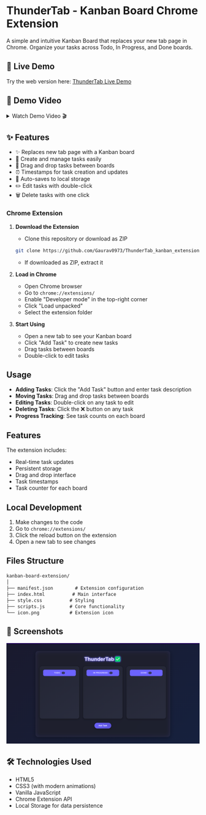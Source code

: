 # ThunderTab - Kanban Board Chrome Extension

A simple and intuitive Kanban Board that replaces your new tab page in Chrome. Organize your tasks across Todo, In Progress, and Done boards.

## 🔴 Live Demo

Try the web version here: [ThunderTab Live Demo](https://gaurav0973.github.io/ThunderTab_kanban_extension/)

## 🎥 Demo Video

<details>
<summary>Watch Demo Video 🎬</summary>
<video src="path-to-your-video-file" controls></video>
</details>

## ✨ Features

- ✨ Replaces new tab page with a Kanban board
- 📝 Create and manage tasks easily
- 🔄 Drag and drop tasks between boards
- ⏰ Timestamps for task creation and updates
- 💾 Auto-saves to local storage
- ✏️ Edit tasks with double-click
- 🗑️ Delete tasks with one click

### Chrome Extension
1. **Download the Extension**
   - Clone this repository or download as ZIP
   ```bash
   git clone https://github.com/Gaurav0973/ThunderTab_kanban_extension.git
   ```
   - If downloaded as ZIP, extract it

2. **Load in Chrome**
   - Open Chrome browser
   - Go to `chrome://extensions/`
   - Enable "Developer mode" in the top-right corner
   - Click "Load unpacked"
   - Select the extension folder

3. **Start Using**
   - Open a new tab to see your Kanban board
   - Click "Add Task" to create new tasks
   - Drag tasks between boards
   - Double-click to edit tasks

## Usage

- **Adding Tasks**: Click the "Add Task" button and enter task description
- **Moving Tasks**: Drag and drop tasks between boards
- **Editing Tasks**: Double-click on any task to edit
- **Deleting Tasks**: Click the ❌ button on any task
- **Progress Tracking**: See task counts on each board

## Features

The extension includes:
- Real-time task updates
- Persistent storage
- Drag and drop interface
- Task timestamps
- Task counter for each board

## Local Development

1. Make changes to the code
2. Go to `chrome://extensions/`
3. Click the reload button on the extension
4. Open a new tab to see changes

## Files Structure

```
kanban-board-extension/
│
├── manifest.json        # Extension configuration
├── index.html          # Main interface
├── style.css          # Styling
├── scripts.js         # Core functionality
└── icon.png           # Extension icon
```

## 🎨 Screenshots

![ThunderTab Screenshot](others/demo.png)

## 🛠️ Technologies Used

- HTML5
- CSS3 (with modern animations)
- Vanilla JavaScript
- Chrome Extension API
- Local Storage for data persistence
